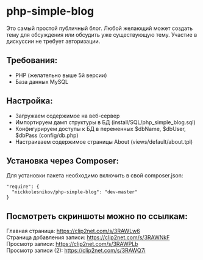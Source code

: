 # php-simple-blog
Это самый простой публичный блог. Любой желающий может создать тему для обсуждения или обсудить уже существующую тему.
Участие в дискуссии не требует авторизации.

## Требования:
- PHP (желательно выше 5й версии)
- База данных MySQL

## Настройка:
- Загружаем содержимое на веб-сервер
- Импортируем дамп структуры в БД (install/SQL/php_simple_blog.sql)
- Конфигурируем доступы к БД в переменных $dbName, $dbUser, $dbPass (config/db.php)
- Настраиваем содержимое страницы About (views/default/about.tpl)

## Установка через Composer:
Для установки пакета необходимо включить в свой composer.json: 
```
"require": {
  "nickkolesnikov/php-simple-blog": "dev-master"
}
```

## Посмотреть скриншоты можно по ссылкам:
Главная страница: <https://clip2net.com/s/3RAWLw6><br>
Страница добавления записи: <https://clip2net.com/s/3RAWNkF><br>
Просмотр записи: <https://clip2net.com/s/3RAWPLb><br>
Просмотр записи (2): <https://clip2net.com/s/3RAWQ7i><br>